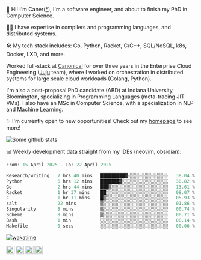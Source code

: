 👋 Hi! I'm Caner([*](https://cderici.github.io/docs/audio/name-pronunciation.opus)), I'm a software engineer, and about to finish my PhD in Computer Science.

🧙‍♂️ I have expertise in compilers and programming languages, and distributed systems.

🛠️ My tech stack includes: Go, Python, Racket, C/C++, SQL/NoSQL, k8s, Docker, LXD, and more.

Worked full-stack at [Canonical](https://github.com/canonical) for over three years in the Enterprise Cloud Engineering ([Juju](https://github.com/juju/juju) team), where I worked on orchestration in distributed systems for large scale cloud workloads (Golang, Python).

I'm also a post-proposal PhD candidate (ABD) at Indiana University, Bloomington, specializing in Programming Languages (meta-tracing JIT VMs). I also have an MSc in Computer Science, with a specialization in NLP and Machine Learning.

✨ I'm currently open to new opportunities! Check out my [homepage](https://cderici.github.io/index.html) to see more!

![Some github stats](https://github-readme-stats-git-masterrstaa-rickstaa.vercel.app/api?username=cderici&show_icons=true&theme=radical&hide_border=true&hide=stars,contribs)

📊 Weekly development data straight from my IDEs (neovim, obsidian):

<!--START_SECTION:waka-->

```go
From: 15 April 2025 - To: 22 April 2025

Research/writing   7 hrs 40 mins   █████████▓░░░░░░░░░░░░░░░   38.04 %
Python             6 hrs 12 mins   ███████▓░░░░░░░░░░░░░░░░░   30.82 %
Go                 2 hrs 44 mins   ███▒░░░░░░░░░░░░░░░░░░░░░   13.61 %
Racket             1 hr 37 mins    ██░░░░░░░░░░░░░░░░░░░░░░░   08.07 %
C                  1 hr 11 mins    █▒░░░░░░░░░░░░░░░░░░░░░░░   05.93 %
salt               22 mins         ▒░░░░░░░░░░░░░░░░░░░░░░░░   01.86 %
Singularity        8 mins          ▒░░░░░░░░░░░░░░░░░░░░░░░░   00.74 %
Scheme             8 mins          ▒░░░░░░░░░░░░░░░░░░░░░░░░   00.71 %
Bash               1 min           ░░░░░░░░░░░░░░░░░░░░░░░░░   00.14 %
Makefile           0 secs          ░░░░░░░░░░░░░░░░░░░░░░░░░   00.06 %
```

<!--END_SECTION:waka-->

[![wakatime](https://wakatime.com/badge/user/afc0c5fb-feac-4830-8928-4c313fba9d55.svg)](https://wakatime.com/@afc0c5fb-feac-4830-8928-4c313fba9d55)

<a href="https://cderici.github.io/">
  <img align="left" alt="Homepage" width="22px" src="https://github.com/elax46/custom-brand-icons/blob/main/icon-svg/tabbar-home.svg" />
</a>
<a href="https://www.linkedin.com/in/caner-derici-0619b0aa">
  <img align="left" alt="LinkedIN" width="22px" src="https://upload.wikimedia.org/wikipedia/commons/8/81/LinkedIn_icon.svg" />
</a>
<a href="https://www.instagram.com/caner.derici/">
  <img align="left" alt="Instagram" width="22px" src="https://raw.githubusercontent.com/hussainweb/hussainweb/main/icons/instagram.png" />
</a>
<a href="https://twitter.com/canerderici">
  <img align="left" alt="Twitter" width="22px" src="https://upload.wikimedia.org/wikipedia/commons/6/6f/Logo_of_Twitter.svg" />
</a>





<!--
**cderici/cderici** is a ✨ _special_ ✨ repository because its `README.md` (this file) appears on your GitHub profile.

Here are some ideas to get you started:

- 🔭 I’m currently working on ...
- 🌱 I’m currently learning ...
- 👯 I’m looking to collaborate on ...
- 🤔 I’m looking for help with ...
- 💬 Ask me about ...
- 📫 How to reach me: ...
- 😄 Pronouns: ...
- ⚡ Fun fact: ...
-->
